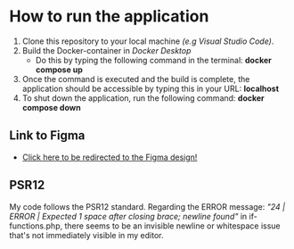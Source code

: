 # How to run the application

1. Clone this repository to your local machine *(e.g Visual Studio Code)*.
2. Build the Docker-container in *Docker Desktop*
    - Do this by typing the following command in the terminal: **docker compose up**
3. Once the command is executed and the build is complete, the application should be accessible by typing this in your URL: **localhost**
4. To shut down the application, run the following command: **docker compose down**

## Link to Figma

- [Click here to be redirected to the Figma design!](https://www.figma.com/design/BHHymazghN9Ct0dlO8qcdi/U03?node-id=0-1&t=cxNihnOqaR8XzJEm-1)

## PSR12

My code follows the PSR12 standard. Regarding the ERROR message: *"24 | ERROR | Expected 1 space after closing brace; newline found"* in if-functions.php, there seems to be an invisible newline or whitespace issue that's not immediately visible in my editor.
